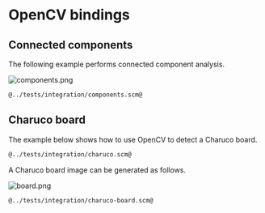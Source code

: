 # OpenCV bindings
## Connected components

The following example performs connected component analysis.

![components.png](components.png "Connected Components")

```Scheme
@../tests/integration/components.scm@
```

## Charuco board

The example below shows how to use OpenCV to detect a Charuco board.

```Scheme
@../tests/integration/charuco.scm@
```

A Charuco board image can be generated as follows.

![board.png](board.png "Charuco board")

```Scheme
@../tests/integration/charuco-board.scm@
```
